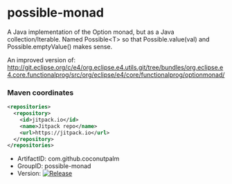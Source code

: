 possible-monad
==============

A Java implementation of the Option monad, but as a Java collection/Iterable.  Named Possible&lt;T> so that Possible.value(val) and Possible.emptyValue() makes sense.

An improved version of: http://git.eclipse.org/c/e4/org.eclipse.e4.utils.git/tree/bundles/org.eclipse.e4.core.functionalprog/src/org/eclipse/e4/core/functionalprog/optionmonad/

### Maven coordinates

````xml
<repositories>
  <repository>
    <id>jitpack.io</id>
	<name>Jitpack repo</name>
	<url>https://jitpack.io</url>
  </repository>
</repositories>
````

* ArtifactID: com.github.coconutpalm
* GroupID: possible-monad
* Version: [![Release](http://jitpack.io/v/com.github.coconutpalm/possible-monad.svg)](https://jitpack.io/#coconutpalm/possible-monad)

